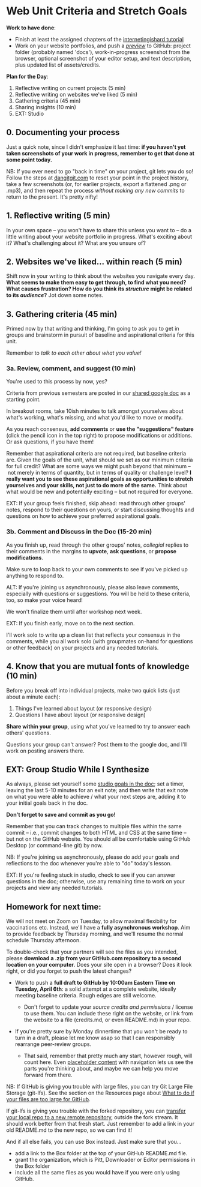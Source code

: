 
# Web Unit Criteria and Stretch Goals

**Work to have done**:

* Finish at least the assigned chapters of the [internetingishard tutorial](https://internetingishard.com/html-and-css/)
* Work on your website portfolios, and push a _[preview](https://github.com/benmiller314/website-portfolio-2021spring#deadlines-and-products)_ to GitHub: project folder (probably named 'docs'), work-in-progress screenshot from the browser, optional screenshot of your editor setup, and text description, plus updated list of assets/credits.

**Plan for the Day**:
1. Reflective writing on current projects (5 min)
2. Reflective writing on websites we've liked (5 min)
3. Gathering criteria (45 min)
4. Sharing insights (10 min)
5. EXT: Studio

## 0. Documenting your process
Just a quick note, since I didn't emphasize it last time: **if you haven't yet taken screenshots of your work in progress, remember to get that done at some point today.**

<div class="alert alert-info">NB: If you ever need to go "back in time" on your project, git lets you do so! Follow the steps at <a href="https://dangitgit.com/">dangitgit.com</a> to reset your point in the project history, take a few screenshots (or, for earlier projects, export a flattened .png or .mp3), and then repeat the process <em>without making any new commits</em> to return to the present. It's pretty nifty!</div>

## 1. Reflective writing (5 min)
<div class="alert alert-success">
In your own space – you won't have to share this unless you want to – do a little writing about your website portfolio in progress. What's exciting about it? What's challenging about it? What are you unsure of?
</div>

## 2. Websites we've liked... within reach (5 min)
Shift now in your writing to think about the websites you navigate every day. **What seems to make them easy to get through, to find what you need? What causes frustration? How do you think its _structure_ might be related to its _audience_?** Jot down some notes.

## 3. Gathering criteria (45 min)
Primed now by that writing and thinking, I'm going to ask you to get in groups and brainstorm in pursuit of baseline and aspirational criteria for this unit.

Remember to *talk to each other about what you value!*

### 3a. Review, comment, and suggest (10 min)
You're used to this process by now, yes?

Criteria from previous semesters are posted in our [shared google doc](http://bit.ly/cdm2021spring-notes) as a starting point.

<div class="alert alert-success">
<p>In breakout rooms, take 10ish minutes to talk amongst yourselves about what's working, what's missing, and what you'd like to move or modify.

As you reach consensus, <strong>add comments</strong> or <strong>use the "suggestions" feature</strong> (click the pencil icon in the top right) to propose modifications or additions. Or ask questions, if you have them!
</div>

Remember that aspirational criteria are not required, but baseline criteria are. Given the goals of the unit, what should we set as our minimum criteria for full credit? What are some ways we might push beyond that minimum – not merely in terms of quantity, but in terms of quality or challenge level? <strong>I really want you to see these aspirational goals as opportunities to stretch yourselves and your skills, not just to do more of the same.</strong> Think about what would be new and potentially exciting – but not required for everyone.

EXT: If your group feels finished, skip ahead: read through other groups' notes, respond to their questions on yours, or start discussing thoughts and questions on how to achieve your preferred aspirational goals.

### 3b. Comment and Discuss in the Doc (15-20 min)
As you finish up, read through the other groups' notes,  *collegial* replies to their comments in the margins to **upvote**, **ask questions**, or **propose modifications**.

Make sure to loop back to your own comments to see if you've picked up anything to respond to.

<div class="alert alert-warning">
ALT: If you're joining us asynchronously, please also leave comments, especially with questions or suggestions. You will be held to these criteria, too, so make your voice heard!

We won't finalize them until after workshop next week.
</div>

EXT: If you finish early, move on to the next section.

I'll work solo to write up a clean list that reflects your consensus in the comments, while you all work solo (with groupmates on-hand for questions or other feedback) on your projects and any needed tutorials.


## 4. Know that you are mutual fonts of knowledge (10 min)
Before you break off into individual projects, make two quick lists (just about a minute each):
1. Things I've learned about layout (or responsive design)
2. Questions I have about layout (or responsive design)

**Share within your group**, using what you've learned to try to answer each others' questions.

Questions your group can't answer? Post them to the google doc, and I'll work on posting answers there.


## EXT: Group Studio While I Synthesize

<div class="alert alert-success">As always, please set yourself some <a href="http://bit.ly/cdm2021spring-notes">studio goals in the doc</a>; set a timer, leaving the last 5-10 minutes for an exit note; and then write that exit note on what you were able to achieve / what your next steps are, adding it to your initial goals back in the doc.</div>

<p class="text-center"><strong>Don't forget to save and commit as you go!</strong></p>

<p>Remember that you can track changes to multiple files within the same commit – i.e., commit changes to both HTML and CSS at the same time – but not on the GitHub website. You should all be comfortable using GitHub Desktop (or command-line git) by now.</p>

<div class="alert alert-warning">
NB: If you're joining us asynchronously, please do add your goals and reflections to the doc whenever you're able to "do" today's lesson.
</div>


EXT: If you're feeling stuck in studio, check to see if you can answer questions in the doc; otherwise, use any remaining time to work on your projects and view any needed tutorials.

## Homework for next time:
<div class="alert alert-danger">
<p>We will not meet on Zoom on Tuesday, to allow maximal flexibility for vaccinations etc. Instead, we'll have a <strong>fully asynchronous workshop</strong>. Aim to provide feedback by Thursday morning, and we'll resume the normal schedule Thursday afternoon.</p>

<p>To double-check that your partners will see the files as you intended, please <strong>download a .zip from your GitHub.com repository to a second location on your computer</strong>. Does your site open in a browser? Does it look right, or did you forget to push the latest changes?</p>
</div>

* Work to push a **full draft to GitHub by 10:00am Eastern Time on Tuesday, April 6th**: a solid attempt at a complete website, ideally meeting baseline criteria. Rough edges are still welcome.
  - Don't forget to update your *source credits and permissions* / license to use them. You can include these right on the website, or link from the website to a file (credits.md, or even README.md) in your repo.

* If you're pretty sure by Monday dinnertime that you won't be ready to turn in a draft, please let me know asap so that I can responsibly rearrange peer-review groups.
  - That said, remember that pretty much any start, however rough, will count here. Even <a href="http://loremipsum.io">placeholder content</a> with navigation lets us see the parts you're thinking about, and maybe we can help you move forward from there.




<div class="alert alert-info">
<p>NB: If GitHub is giving you trouble with large files, you can try Git Large File Storage (git-lfs). See the section on the Resources page about <a href="{{site.github.url}}/resources#:~:text=What%20to%20do%20if%20your%20files%20are%20too%20large%20for%20GitHub">What to do if your files are too large for GitHub</a>.</p>

<p>If git-lfs is giving you trouble with the forked repository, you can <a href="https://docs.github.com/en/github/getting-started-with-github/managing-remote-repositories">transfer your local repo to a new remote repository</a>, outside the fork stream. It should work better from that fresh start. Just remember to add a link in your old README.md to the new repo, so we can find it!</p>

<p>And if all else fails, you can use Box instead. Just make sure that you...
<ul><li>add a link to the Box folder at the top of your GitHub README.md file.</li>
<li>grant the organization, which is Pitt, Downloader or Editor permissions in the Box folder</li>
<li>include all the same files as you would have if you were only using GitHub.</li>
</ul></p></div>
